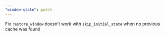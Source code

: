 ```yaml
---
"window-state": patch
---
```


Fix `restore_window` doesn't work with `skip_initial_state` when no previous cache was found
